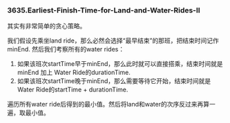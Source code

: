 ### 3635.Earliest-Finish-Time-for-Land-and-Water-Rides-II

其实有非常简单的贪心策略。

我们假设先乘坐land ride，那么必然会选择“最早结束”的那班，把结束时间记作minEnd. 然后我们考察所有的water rides：

1. 如果该班次startTime早于minEnd，那么此时就可以直接搭乘，结束时间就是minEnd 加上 Water Ride的durationTime.
2. 如果该班次startTime晚于minEnd，那么需要等待它开始，结束时间就是Water Ride的startTime + durationTime.

 遍历所有water ride后得到的最小值。然后将land和water的次序反过来再算一遍，取最小值。
